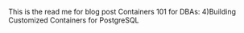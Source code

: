 This is the read me for blog post Containers 101 for DBAs: 4)Building Customized Containers for PostgreSQL